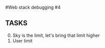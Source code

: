 #Web stack debugging #4
 

## TASKS
0. Sky is the limit, let's bring that limit higher 
1. User limit 
